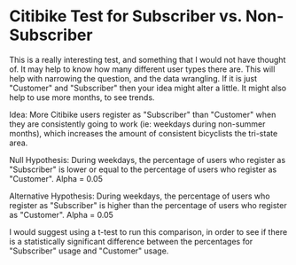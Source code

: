  # Citibike Test for Subscriber vs. Non-Subscriber
 
 This is a really interesting test, and something that I would not have thought of.  It may help to know how many different user types there are.  This will help with narrowing the question, and the data wrangling.  If it is just "Customer" and "Subscriber" then your idea might alter a little.  It might also help to use more months, to see trends.
 
 Idea: More Citibike users register as "Subscriber" than "Customer" when they are consistently going to work (ie: weekdays during non-summer months), which increases the amount of consistent bicyclists the tri-state area.
 
 Null Hypothesis: During weekdays, the percentage of users who register as "Subscriber" is lower or equal to the percentage of users who register as "Customer". Alpha = 0.05
 
 Alternative Hypothesis: During weekdays, the percentage of users who register as "Subscriber" is higher than the percentage of users who register as "Customer". Alpha = 0.05
 
 I would suggest using a t-test to run this comparison, in order to see if there is a statistically significant difference between the percentages for "Subscriber" usage and "Customer" usage.
